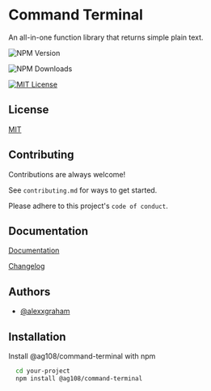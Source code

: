 
# Command Terminal

An all-in-one function library that returns simple plain text.

![NPM Version](https://img.shields.io/npm/v/%40ag108%2Fcommand-terminal)

![NPM Downloads](https://img.shields.io/npm/dm/%40ag108%2Fcommand-terminal)

[![MIT License](https://img.shields.io/badge/License-MIT-green.svg)](https://choosealicense.com/licenses/mit/)


## License

[MIT](https://www.github.com/alexxgraham/command-terminal/blob/main/LICENSE.md)


## Contributing

Contributions are always welcome!

See `contributing.md` for ways to get started.

Please adhere to this project's `code of conduct`.


## Documentation

[Documentation](https://www.github.com/alexxgraham/command-terminal/blob/main/docs.md)

[Changelog](https://www.github.com/alexxgraham/command-terminal/blob/main/contributing.md)


## Authors

- [@alexxgraham](https://www.github.com/alexxgraham)


## Installation

Install @ag108/command-terminal with npm

```bash
  cd your-project
  npm install @ag108/command-terminal
```
